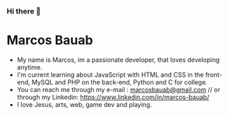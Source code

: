 ### Hi there 👋


# Marcos Bauab

- My name is Marcos, im a passionate developer, that loves developing anytime.
- I'm current learning about JavaScript with HTML and CSS in the front-end, MySQL and PHP on the back-end, Python and C for college.
- You can reach me through my e-mail : marcosbauab@gmail.com // or through my Linkedin: https://www.linkedin.com/in/marcos-bauab/
- I love Jesus, arts, web, game dev and playing.  

